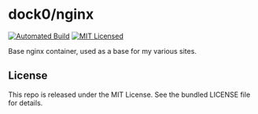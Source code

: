dock0/nginx
=======

[![Automated Build](http://img.shields.io/badge/automated-build-green.svg)](https://hub.docker.com/r/dock0/nginx/)
[![MIT Licensed](http://img.shields.io/badge/license-MIT-green.svg)](https://tldrlegal.com/license/mit-license)

Base nginx container, used as a base for my various sites.

## License

This repo is released under the MIT License. See the bundled LICENSE file for details.

